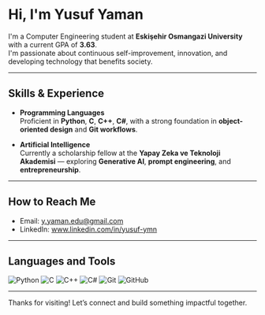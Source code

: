 #  Hi, I'm Yusuf Yaman

 I'm a Computer Engineering student at **Eskişehir Osmangazi University** with a current GPA of **3.63**.  
 I'm passionate about continuous self-improvement, innovation, and developing technology that benefits society.

---

##  Skills & Experience

-  **Programming Languages**  
  Proficient in **Python**, **C**, **C++**, **C#**, with a strong foundation in **object-oriented design** and **Git workflows**.

-  **Artificial Intelligence**  
  Currently a scholarship fellow at the **Yapay Zeka ve Teknoloji Akademisi** — exploring **Generative AI**, **prompt engineering**, and **entrepreneurship**.

---

##  How to Reach Me

-  Email: y.yaman.edu@gmail.com  
-  LinkedIn: www.linkedin.com/in/yusuf-ymn

---

##  Languages and Tools

![Python](https://img.shields.io/badge/Python-3776AB?style=for-the-badge&logo=python&logoColor=white)
![C](https://img.shields.io/badge/C-00599C?style=for-the-badge&logo=c&logoColor=white)
![C++](https://img.shields.io/badge/C++-00599C?style=for-the-badge&logo=c%2B%2B&logoColor=white)
![C#](https://img.shields.io/badge/C%23-239120?style=for-the-badge&logo=c-sharp&logoColor=white)
![Git](https://img.shields.io/badge/Git-F05032?style=for-the-badge&logo=git&logoColor=white)
![GitHub](https://img.shields.io/badge/GitHub-181717?style=for-the-badge&logo=github&logoColor=white)

---

Thanks for visiting!  Let’s connect and build something impactful together.
